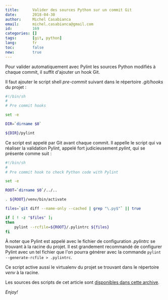 ```yaml
---
title:      Valider des sources Python sur un commit Git
date:       2018-04-30
author:     Michel Casabianca
email:      michel.casabianca@gmail.com
id:         169
categories: []
tags:       [git, python]
lang:       fr
toc:        false
new:        true
---
```


Pour valider automatiquement avec Pylint les sources Python modifiés à chaque commit, il suffit d'ajouter un hook Git.

<!--more-->

Il faut ajouter le script shell *pre-commit* suivant dans le répertoire *.git/hooks* du projet :

```bash
#!/bin/sh
#
# Pre commit hooks

set -e

DIR=`dirname $0`

${DIR}/pylint
```

Ce script est appelé par Git avant chaque commit. Il appelle le script qui va réaliser la validation Pylint, appelé fort judicieusement *pylint*, qui se présente comme suit :

```bash
#!/bin/sh
#
# Pre commit hook to check Python code with Pylint

set -e

ROOT=`dirname $0`/../..

. ${ROOT}/venv/bin/activate

files=`git diff --name-only --cached | grep "\.py$"` || true

if [ ! -z "$files" ];
then
	pylint --rcfile=${ROOT}/.pylintrc ${files}
fi
```

À noter que Pylint est appelé avec le fichier de configuration *.pylintrc* se trouvant à la racine du projet. Il est grandement recommandé de configurer Pylint avec un tel fichier que l'on pourra générer avec la commande `pylint --generate-rcfile > .pylintrc`.

Ce script active aussi le virtualenv du projet se trouvant dans le répertoire *venv* à la racine.

Les sources des scripts de cet article sont [disponibles dans cette archive](/arc/pylint-pre-commit.zip).

*Enjoy!*
